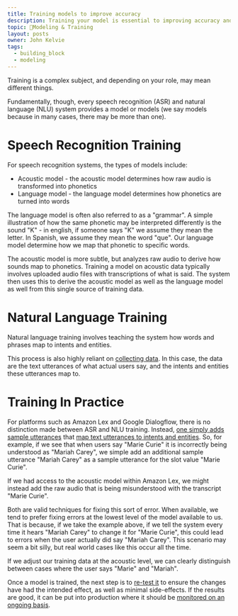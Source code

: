 ```yaml
---
title: Training models to improve accuracy
description: Training your model is essential to improving accuracy and ensuring a great user experience
topic: 🚂Modeling & Training
layout: posts
owner: John Kelvie
tags:
  - building_block
  - modeling
---
```


Training is a complex subject, and depending on your role, may mean different things.

Fundamentally, though, every speech recognition (ASR) and natural language (NLU) system provides a model or models (we say models because in many cases, there may be more than one). 

# Speech Recognition Training
For speech recognition systems, the types of models include:
* Acoustic model - the acoustic model determines how raw audio is transformed into phonetics
* Language model - the language model determines how phonetics are turned into words

The language model is often also referred to as a "grammar". A simple illustration of how the same phonetic may be interpreted differently is the sound "K" - in english, if someone says "K" we assume they mean the letter. In Spanish, we assume they mean the word "que". Our language model determine how we map that phonetic to specific words.

The acoustic model is more subtle, but analyzes raw audio to derive how sounds map to phonetics. Training a model on acoustic data typically involves uploaded audio files with transcriptions of what is said. The system then uses this to derive the acoustic model as well as the language model as well from this single source of training data.

# Natural Language Training
Natural language training involves teaching the system how words and phrases map to intents and entities.

This process is also highly reliant on [collecting data](/guide/building-blocks/modeling/collecting-data). In this case, the data are the text utterances of what actual users say, and the intents and entities these utterances map to.

# Training In Practice
For platforms such as Amazon Lex and Google Dialogflow, there is no distinction made between ASR and NLU training. Instead, [one simply adds sample utterances](https://docs.aws.amazon.com/lex/latest/dg/API_Slot.html#lex-Type-Slot-sampleUtterances) that [map text utterances to intents and entities](https://cloud.google.com/dialogflow/es/docs/entities-options#map). So, for example, if we see that when users say "Marie Curie" it is incorrectly being understood as "Mariah Carey", we simple add an additional sample utterance "Mariah Carey" as a sample utterance for the slot value "Marie Curie".

If we had access to the acoustic model within Amazon Lex, we might instead add the raw audio that is being misunderstood with the transcript "Marie Curie". 

Both are valid techniques for fixing this sort of error. When available, we tend to prefer fixing errors at the lowest level of the model available to us. That is because, if we take the example above, if we tell the system every time it hears "Mariah Carey" to change it for "Marie Curie", this could lead to errors when the user actually did say "Mariah Carey". This scenario may seem a bit silly, but real world cases like this occur all the time.

If we adjust our training data at the acoustic level, we can clearly distinguish between cases where the user says "Marie" and "Mariah".

Once a model is trained, the next step is to [re-test it](/guide/building-blocks/modeling/measuring-accuracy) to ensure the changes have had the intended effect, as well as minimal side-effects. If the results are good, it can be put into production where it should be [monitored on an ongoing basis](/guide/building-blocks/modeling/monitoring-interactions).






